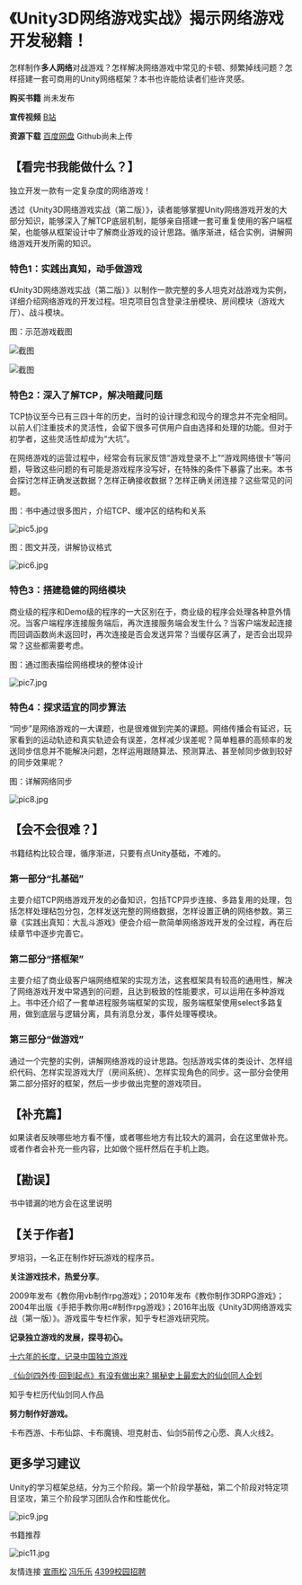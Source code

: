 # 《Unity3D网络游戏实战》揭示网络游戏开发秘籍！

怎样制作**多人网络**对战游戏？怎样解决网络游戏中常见的卡顿、频繁掉线问题？怎样搭建一套可商用的Unity网络框架？本书也许能给读者们些许灵感。

**购买书籍** 尚未发布

**宣传视频** [B站](https://www.bilibili.com/video/av29747258)

**资源下载** [百度网盘](https://pan.baidu.com/s/1XhYKHJYjWTtGAqMb3uBYxQ)  Github尚未上传



## 【看完书我能做什么？】
独立开发一款有一定复杂度的网络游戏！

透过《Unity3D网络游戏实战（第二版）》，读者能够掌握Unity网络游戏开发的大部分知识，能够深入了解TCP底层机制，能够亲自搭建一套可重复使用的客户端框架，也能够从框架设计中了解商业游戏的设计思路。循序渐进，结合实例，讲解网络游戏开发所需的知识。

### 特色1：实践出真知，动手做游戏

《Unity3D网络游戏实战（第二版）》以制作一款完整的多人坦克对战游戏为实例，详细介绍网络游戏的开发过程。坦克项目包含登录注册模块、房间模块（游戏大厅）、战斗模块。

图：示范游戏截图

![截图](img/pic2.jpg)

![截图](img/pic4.jpg)

### 特色2：深入了解TCP，解决暗藏问题

TCP协议至今已有三四十年的历史，当时的设计理念和现今的理念并不完全相同。以前人们注重技术的灵活性，会留下很多可供用户自由选择和处理的功能。但对于初学者，这些灵活性却成为“大坑”。

在网络游戏的运营过程中，经常会有玩家反馈“游戏登录不上”“游戏网络很卡”等问题，导致这些问题的有可能是游戏程序没写好，在特殊的条件下暴露了出来。本书会探讨怎样正确发送数据？怎样正确接收数据？怎样正确关闭连接？这些常见的问题。

图：书中通过很多图片，介绍TCP、缓冲区的结构和关系

![pic5.jpg](img/pic5.jpg)

图：图文并茂，讲解协议格式

![pic6.jpg](img/pic6.jpg)


### 特色3：搭建稳健的网络模块

商业级的程序和Demo级的程序的一大区别在于，商业级的程序会处理各种意外情况。当客户端程序连接服务端后，再次连接服务端会发生什么？当客户端发起连接而回调函数尚未返回时，再次连接是否会发送异常？当缓存区满了，是否会出现异常？这些都需要考虑。


图：通过图表描绘网络模块的整体设计

![pic7.jpg](img/pic7.jpg)


### 特色4：探求适宜的同步算法

“同步”是网络游戏的一大课题，也是很难做到完美的课题。网络传播会有延迟，玩家看到的运动轨迹和真实轨迹会有误差，怎样减少误差呢？简单粗暴的高频率的发送同步信息并不能解决问题，怎样运用跟随算法、预测算法、甚至帧同步做到较好的同步效果呢？


图：详解网络同步

![pic8.jpg](img/pic8.jpg)



## 【会不会很难？】

书籍结构比较合理，循序渐进，只要有点Unity基础，不难的。

### 第一部分“扎基础”
主要介绍TCP网络游戏开发的必备知识，包括TCP异步连接、多路复用的处理，包括怎样处理粘包分包，怎样发送完整的网络数据，怎样设置正确的网络参数。第三章《实践出真知：大乱斗游戏》便会介绍一款简单网络游戏开发的全过程，再在后续章节中逐步完善它。

### 第二部分“搭框架”
主要介绍了商业级客户端网络框架的实现方法，这套框架具有较高的通用性，解决了网络游戏开发中常遇到的问题，且达到极致的性能要求，可以运用在多种游戏上。书中还介绍了一套单进程服务端框架的实现，服务端框架使用select多路复用，做到底层与逻辑分离，具有消息分发，事件处理等模块。

### 第三部分“做游戏”
通过一个完整的实例，讲解网络游戏的设计思路。包括游戏实体的类设计、怎样组织代码、怎样实现游戏大厅（房间系统）、怎样实现角色的同步。这一部分会使用第二部分搭好的框架，然后一步步做出完整的游戏项目。



## 【补充篇】

如果读者反映哪些地方看不懂，或者哪些地方有比较大的漏洞，会在这里做补充。
或者作者会补充一些内容，比如做个摇杆然后在手机上跑。


## 【勘误】

书中错漏的地方会在这里说明

## 【关于作者】

罗培羽，一名正在制作好玩游戏的程序员。

**关注游戏技术，热爱分享**。

2009年发布《教你用vb制作rpg游戏》；2010年发布《教你制作3DRPG游戏》；2004年出版《手把手教你用c#制作rpg游戏》；2016年出版《Unity3D网络游戏实战（第一版）》。游戏蛮牛专栏作家，知乎专栏游戏研究院。

**记录独立游戏的发展，探寻初心。**

[十六年的长度，记录中国独立游戏](http://games.sina.com.cn/zl/duanpian/2015-04-03/1538151.shtml)

[《仙剑四外传·回到起点》有没有做出来? 揭秘史上最宏大的仙剑同人企划](http://news.17173.com/content/06152018/001003932.shtml)

知乎专栏历代仙剑同人作品


**努力制作好游戏。**

卡布西游、卡布仙踪、卡布魔镜、坦克射击、仙剑5前传之心愿、真人火线2。


## 更多学习建议

Unity的学习框架总结，分为三个阶段。第一个阶段学基础，第二个阶段对特定项目坚攻，第三个阶段学习团队合作和性能优化。

![pic9.jpg](img/pic9.jpg)


书籍推荐

![pic11.jpg](img/pic10.jpg)

友情连接
[宣雨松](https://www.xuanyusong.com/)
[冯乐乐](https://candycat1992.github.io/)
[4399校园招聘](http://web.4399.com/campus/)

